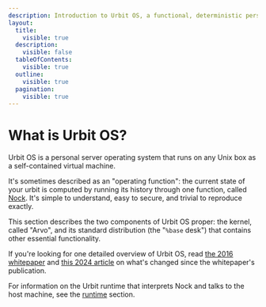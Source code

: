 ```yaml
---
description: Introduction to Urbit OS, a functional, deterministic personal server operating system. Includes documentation for the Arvo kernel, its modules, and the standard distribution in the %base desk.
layout:
  title:
    visible: true
  description:
    visible: false
  tableOfContents:
    visible: true
  outline:
    visible: true
  pagination:
    visible: true
---
```


# What is Urbit OS?

Urbit OS is a personal server operating system that runs on any Unix box as a self-contained virtual machine.

It's sometimes described as an "operating function": the current state of your urbit is computed by running its history through one function, called [Nock](../nock/what-is-nock.md). It's simple to understand, easy to secure, and trivial to reproduce exactly.

This section describes the two components of Urbit OS proper: the kernel, called "Arvo", and its standard distribution (the "`%base` desk") that contains other essential functionality.

If you're looking for one detailed overview of Urbit OS, read [the 2016 whitepaper](https://media.urbit.org/whitepaper.pdf) and [this 2024 article](https://urbitsystems.tech/article/v01-i01/eight-years-after-the-whitepaper) on what's changed since the whitepaper's publication.

For information on the Urbit runtime that interprets Nock and talks to the host machine, see the [runtime](../build-on-urbit/runtime/) section.
